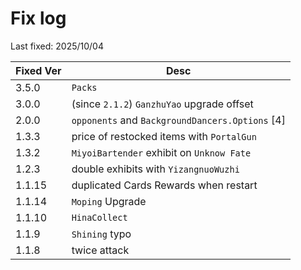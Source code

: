 # Fix log

Last fixed: 2025/10/04

| Fixed Ver | Desc |
| --- | --- |
| 3.5.0 | `Packs` |
| 3.0.0 | (since `2.1.2`) `GanzhuYao` upgrade offset |
| 2.0.0 | `opponents` and `BackgroundDancers.Options` [4] |
| 1.3.3 | price of restocked items with `PortalGun` |
| 1.3.2 | `MiyoiBartender` exhibit on `Unknow Fate`|
| 1.2.3 | double exhibits with `YizangnuoWuzhi` |
| 1.1.15 | duplicated Cards Rewards when restart |
| 1.1.14 | `Moping` Upgrade |
| 1.1.10 | `HinaCollect` |
| 1.1.9| `Shining` typo |
| 1.1.8 | twice attack |